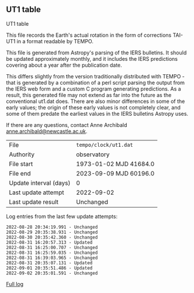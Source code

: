 
## UT1 table

UT1 table

This file records the Earth's actual rotation in the form of
corrections TAI-UT1 in a format readable by TEMPO.

This file is generated from Astropy's parsing of the IERS
bulletins. It should be updated approximately monthly, and it
includes the IERS predictions covering about a year after the
publication date.

This differs slightly from the version traditionally distributed
with TEMPO - that is generated by a combination of a perl script
parsing the output from the IERS web form and a custom C program
generating predictions. As a result, this generated file may not
extend as far into the future as the conventional ut1.dat does.
There are also minor differences in some of the early values; the
origin of these early values is not completely clear, and some of
them predate the earliest values in the IERS bulletins Astropy uses.

If there are any questions, contact Anne Archibald
<anne.archibald@newcastle.ac.uk>.

|     |     |
|:--- |:--- |
| File | `tempo/clock/ut1.dat` |
| Authority | observatory |
| File start | 1973-01-02 MJD 41684.0 |
| File end | 2023-09-09 MJD 60196.0 |
| Update interval (days) | 0 |
| Last update attempt | 2022-09-02 |
| Last update result | Unchanged |

Log entries from the last few update attempts:
```
2022-08-28 20:34:19.991 - Unchanged
2022-08-29 20:35:38.931 - Unchanged
2022-08-30 20:35:42.360 - Unchanged
2022-08-31 16:20:57.313 - Updated
2022-08-31 16:25:00.707 - Unchanged
2022-08-31 16:25:59.035 - Unchanged
2022-08-31 16:39:03.965 - Unchanged
2022-08-31 20:35:07.131 - Updated
2022-09-01 20:35:51.486 - Updated
2022-09-02 20:35:01.591 - Unchanged
```
[Full log](https://raw.githubusercontent.com/ipta/pulsar-clock-corrections/main/log/tempo/clock/ut1.dat.log)
